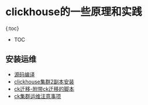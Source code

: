 # clickhouse的一些原理和实践

{:toc}
* TOC
## 安装运维

- [源码编译](build.md)
- [clickhouse集群2副本安装](install.md)
- [ck迁移-附带ck迁移的脚本](qianyi.md)
- [ck集群运维注意事项](dev_notify.md)

